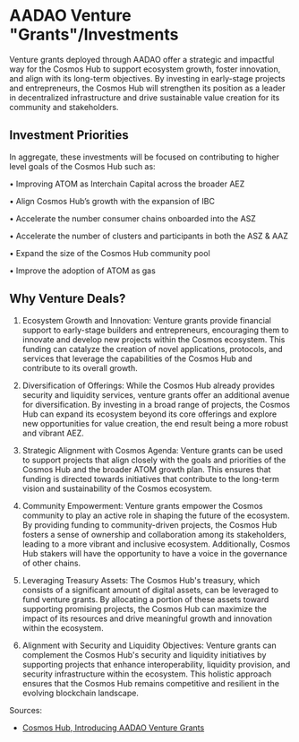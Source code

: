 # AADAO Venture "Grants"/Investments

Venture grants deployed through AADAO offer a strategic and impactful way for the Cosmos Hub to support ecosystem growth, foster innovation, and align with its long-term objectives. By investing in early-stage projects and entrepreneurs, the Cosmos Hub will strengthen its position as a leader in decentralized infrastructure and drive sustainable value creation for its community and stakeholders.

## Investment Priorities
In aggregate, these investments will be focused on contributing to higher level goals of the Cosmos Hub such as:
‍

• Improving ATOM as Interchain Capital across the broader AEZ
‍

• Align Cosmos Hub’s growth with the expansion of IBC
‍

• Accelerate the number consumer chains onboarded into the ASZ
‍

• Accelerate the number of clusters and participants in both the ASZ & AAZ
‍

• Expand the size of the Cosmos Hub community pool
‍

• Improve the adoption of ATOM as gas

## Why Venture Deals?

1. Ecosystem Growth and Innovation: Venture grants provide financial support to early-stage builders and entrepreneurs, encouraging them to innovate and develop new projects within the Cosmos ecosystem. This funding can catalyze the creation of novel applications, protocols, and services that leverage the capabilities of the Cosmos Hub and contribute to its overall growth.
‍

2. Diversification of Offerings: While the Cosmos Hub already provides security and liquidity services, venture grants offer an additional avenue for diversification. By investing in a broad range of projects, the Cosmos Hub can expand its ecosystem beyond its core offerings and explore new opportunities for value creation, the end result being a more robust and vibrant AEZ.
‍

3. Strategic Alignment with Cosmos Agenda: Venture grants can be used to support projects that align closely with the goals and priorities of the Cosmos Hub and the broader ATOM growth plan. This ensures that funding is directed towards initiatives that contribute to the long-term vision and sustainability of the Cosmos ecosystem.
‍

4. Community Empowerment: Venture grants empower the Cosmos community to play an active role in shaping the future of the ecosystem. By providing funding to community-driven projects, the Cosmos Hub fosters a sense of ownership and collaboration among its stakeholders, leading to a more vibrant and inclusive ecosystem. Additionally, Cosmos Hub stakers will have the opportunity to have a voice in the governance of other chains.
‍

5. Leveraging Treasury Assets: The Cosmos Hub's treasury, which consists of a significant amount of digital assets, can be leveraged to fund venture grants. By allocating a portion of these assets toward supporting promising projects, the Cosmos Hub can maximize the impact of its resources and drive meaningful growth and innovation within the ecosystem.
‍

6. Alignment with Security and Liquidity Objectives: Venture grants can complement the Cosmos Hub's security and liquidity initiatives by supporting projects that enhance interoperability, liquidity provision, and security infrastructure within the ecosystem. This holistic approach ensures that the Cosmos Hub remains competitive and resilient in the evolving blockchain landscape.


Sources: 

* [Cosmos Hub, Introducing AADAO Venture Grants](https://www.atomaccelerator.com/blog/cosmos-hub-introducing-venture-grants)
